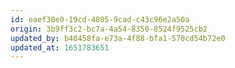 ```yaml
---
id: eaef30e0-19cd-4805-9cad-c43c96e2a50a
origin: 3b9ff3c2-bc7a-4a54-8350-8524f9525cb2
updated_by: b40458fa-e73a-4f88-bfa1-570cd54b72e0
updated_at: 1651783651
---
```

